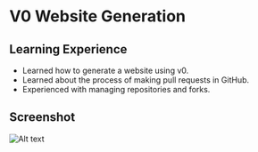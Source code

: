 # V0 Website Generation

## Learning Experience
- Learned how to generate a website using v0.
- Learned about the process of making pull requests in GitHub. 
- Experienced with managing repositories and forks. 

## Screenshot
![Alt text](../../Desktop/v0.jpg)
